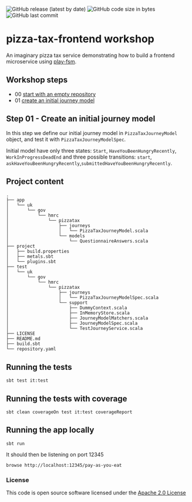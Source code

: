 ![GitHub release (latest by date)](https://img.shields.io/github/v/release/hmrc/pizza-tax-frontend) ![GitHub code size in bytes](https://img.shields.io/github/languages/code-size/hmrc/pizza-tax-frontend) ![GitHub last commit](https://img.shields.io/github/last-commit/hmrc/pizza-tax-frontend)

# pizza-tax-frontend workshop

An imaginary pizza tax service demonstrating how to build a frontend microservice using [play-fsm](https://github.com/hmrc/play-fsm).

## Workshop steps

- 00 [start with an empty repository](https://github.com/hmrc/pizza-tax-frontend-workshop/tree/master#readme)
- 01 [create an initial journey model](https://github.com/hmrc/pizza-tax-frontend-workshop/tree/step-01-create-a-journey#readme)

## Step 01 - Create an initial journey model

In this step we define our initial journey model in `PizzaTaxJourneyModel` object, 
and test it with `PizzaTaxJourneyModelSpec`.

Initial model have only three states: `Start`, `HaveYouBeenHungryRecently`, `WorkInProgressDeadEnd` and three possible transitions: `start`, `askHaveYouBeenHungryRecently`,`submittedHaveYouBeenHungryRecently`.

## Project content

    .
    ├── app
    │   └── uk
    │       └── gov
    │           └── hmrc
    │               └── pizzatax
    │                   ├── journeys
    │                   │   └── PizzaTaxJourneyModel.scala
    │                   └── models
    │                       └── QuestionnaireAnswers.scala
    ├── project
    │   ├── build.properties
    │   ├── metals.sbt
    │   └── plugins.sbt
    ├── test
    │   └── uk
    │       └── gov
    │           └── hmrc
    │               └── pizzatax
    │                   ├── journeys
    │                   │   └── PizzaTaxJourneyModelSpec.scala
    │                   └── support
    │                       ├── DummyContext.scala
    │                       ├── InMemoryStore.scala
    │                       ├── JourneyModelMatchers.scala
    │                       ├── JourneyModelSpec.scala
    │                       └── TestJourneyService.scala
    ├── LICENSE
    ├── README.md
    ├── build.sbt
    └── repository.yaml


## Running the tests

    sbt test it:test

## Running the tests with coverage

    sbt clean coverageOn test it:test coverageReport

## Running the app locally

    sbt run

It should then be listening on port 12345

    browse http://localhost:12345/pay-as-you-eat

### License

This code is open source software licensed under the [Apache 2.0 License]("http://www.apache.org/licenses/LICENSE-2.0.html")
